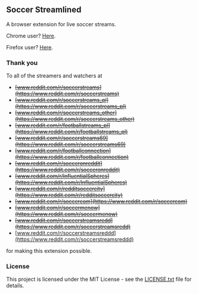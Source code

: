 ## Soccer Streamlined

A browser extension for live soccer streams. 

Chrome user? [Here](https://chrome.google.com/webstore/detail/soccer-streamlined/lcabedmhpejejhpjdfehcojabbdfihci).

Firefox user? [Here](https://addons.mozilla.org/en-US/firefox/addon/soccer-streamlined/).

### Thank you

To all of the streamers and watchers at 
* ~~[www.reddit.com/r/soccerstreams](https://www.reddit.com/r/soccerstreams)~~
* ~~[www.reddit.com/r/soccerstreams_pl](https://www.reddit.com/r/soccerstreams_pl)~~
* ~~[www.reddit.com/r/soccerstreams_other](https://www.reddit.com/r/soccerstreams_other)~~
* ~~[www.reddit.com/r/footballstreams_pl](https://www.reddit.com/r/footballstreams_pl)~~
* ~~[www.reddit.com/r/soccerstreams69](https://www.reddit.com/r/soccerstreams69)~~
* ~~[www.reddit.com/r/footballconnection](https://www.reddit.com/r/footballconnection)~~
* ~~[www.reddit.com/r/socceronreddit](https://www.reddit.com/r/socceronreddit)~~
* ~~[www.reddit.com/r/InfluentialSpheres](https://www.reddit.com/r/InfluentialSpheres)~~
* ~~[www.reddit.com/r/redditsoccercity](https://www.reddit.com/r/redditsoccercity)~~
* ~~[www.reddit.com/r/soccercom](https://www.reddit.com/r/soccercom)~~
* ~~[www.reddit.com/r/soccermenow](https://www.reddit.com/r/soccermenow)~~
* ~~[www.reddit.com/r/soccerstreamsredd](https://www.reddit.com/r/soccerstreamsredd)~~
* [www.reddit.com/r/soccerstreamsreddd](https://www.reddit.com/r/soccerstreamsreddd)


for making this extension possible.

### License

This project is licensed under the MIT License - see the [LICENSE.txt](LICENSE.txt) file for details.